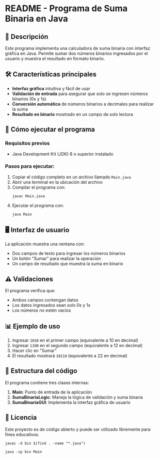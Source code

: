 # README - Programa de Suma Binaria en Java

## 📝 Descripción
Este programa implementa una calculadora de suma binaria con interfaz gráfica en Java. Permite sumar dos números binarios ingresados por el usuario y muestra el resultado en formato binario.

## 🛠️ Características principales
- **Interfaz gráfica** intuitiva y fácil de usar
- **Validación de entrada** para asegurar que solo se ingresen números binarios (0s y 1s)
- **Conversión automática** de números binarios a decimales para realizar la suma
- **Resultado en binario** mostrado en un campo de solo lectura

## 🚀 Cómo ejecutar el programa

### Requisitos previos
- Java Development Kit (JDK) 8 o superior instalado

### Pasos para ejecutar:
1. Copiar el código completo en un archivo llamado `Main.java`
2. Abrir una terminal en la ubicación del archivo
3. Compilar el programa con:
   ```bash
   javac Main.java
   ```
4. Ejecutar el programa con:
   ```bash
   java Main
   ```

## 🖥️ Interfaz de usuario
La aplicación muestra una ventana con:
- Dos campos de texto para ingresar los números binarios
- Un botón "Sumar" para realizar la operación
- Un campo de resultado que muestra la suma en binario

## ⚠️ Validaciones
El programa verifica que:
- Ambos campos contengan datos
- Los datos ingresados sean solo 0s y 1s
- Los números no estén vacíos

## 📊 Ejemplo de uso
1. Ingresar `1010` en el primer campo (equivalente a 10 en decimal)
2. Ingresar `1100` en el segundo campo (equivalente a 12 en decimal)
3. Hacer clic en "Sumar"
4. El resultado mostrará `10110` (equivalente a 22 en decimal)

## 📁 Estructura del código
El programa contiene tres clases internas:
1. **Main**: Punto de entrada de la aplicación
2. **SumaBinariaLogic**: Maneja la lógica de validación y suma binaria
3. **SumaBinariaGUI**: Implementa la interfaz gráfica de usuario

## 📄 Licencia
Este proyecto es de código abierto y puede ser utilizado libremente para fines educativos.

```
javac -d bin $(find . -name "*.java")
```

```
java -cp bin Main
```
